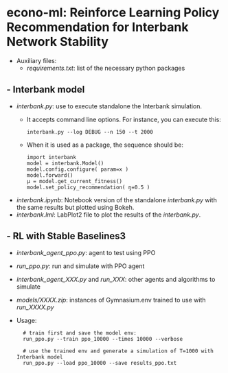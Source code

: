 # econo-ml: Reinforce Learning Policy Recommendation for Interbank Network Stability

- Auxiliary files:
  - *requirements.txt*: list of the necessary python packages


## - Interbank model

  - *interbank.py*: use to execute standalone the Interbank simulation.
    - It accepts command line options. For instance, you can execute this:
    
          interbank.py --log DEBUG --n 150 --t 2000
    - When it is used as a package, the sequence should be:

          import interbank
          model = interbank.Model()
          model.config.configure( param=x )
          model.forward()
          μ = model.get_current_fitness()
          model.set_policy_recommendation( ŋ=0.5 )


  - *interbank.ipynb*: Notebook version of the standalone *interbank.py* with the same results but plotted using Bokeh.
  - *interbank.lml*: LabPlot2 file to plot the results of the *interbank.py*.


## - RL with Stable Baselines3
  - *interbank_agent_ppo.py*: agent to test using PPO
  - *run_ppo.py*: run and simulate with PPO agent
  - *interbank_agent_XXX.py* and *run_XXX*: other agents and algorithms to simulate
  - *models/XXXX.zip*: instances of Gymnasium.env trained to use with *run_XXXX.py*
  - Usage:

          # train first and save the model env:
          run_ppo.py --train ppo_10000 --times 10000 --verbose

          # use the trained env and generate a simulation of T=1000 with Interbank model
          run_ppo.py --load ppo_10000 --save results_ppo.txt


